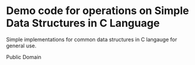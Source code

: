 # Demo code for operations on Simple Data Structures in C Language

Simple implementations for common data structures in C langauge for general use.

Public Domain
